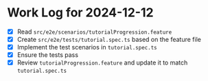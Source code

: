 # Work Log for 2024-12-12

- [x] Read `src/e2e/scenarios/tutorialProgression.feature`
- [x] Create `src/e2e/tests/tutorial.spec.ts` based on the feature file
- [x] Implement the test scenarios in `tutorial.spec.ts`
- [x] Ensure the tests pass
- [x] Review `tutorialProgression.feature` and update it to match `tutorial.spec.ts`

